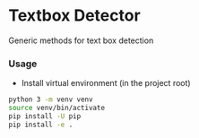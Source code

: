 # Textbox Detector

Generic methods for text box detection

### Usage
- Install virtual environment (in the project root)
```bash
python 3 -m venv venv
source venv/bin/activate
pip install -U pip
pip install -e .
